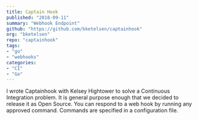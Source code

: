 ```yaml
---
title: Captain Hook
published: "2018-09-11"
summary: "Webhook Endpoint"
github: "https://github.com/bketelsen/captainhook"
org: "bketelsen"
repo: "captainhook"
tags:
- "go"
- "webhooks"
categories:
- "CI"
- "Go"
---
```


I wrote Captainhook with Kelsey Hightower to solve a Continuous Integration problem.  It is general purpose enough that we decided to release it as Open Source.  You can respond to a web hook by running any approved command.  Commands are specified in a configuration file.
